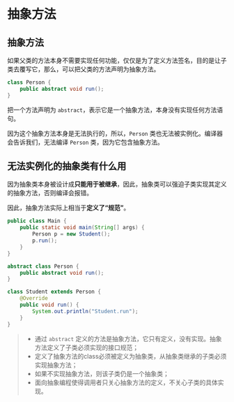 # 抽象方法

## 抽象方法

如果父类的方法本身不需要实现任何功能，仅仅是为了定义方法签名，目的是让子类去覆写它，那么，可以把父类的方法声明为抽象方法。

```java
class Person {
    public abstract void run();
}
```

把一个方法声明为 `abstract`，表示它是一个抽象方法，本身没有实现任何方法语句。

因为这个抽象方法本身是无法执行的，所以，`Person` 类也无法被实例化。编译器会告诉我们，无法编译 `Person` 类，因为它包含抽象方法。

## 无法实例化的抽象类有什么用

因为抽象类本身被设计成**只能用于被继承**，因此，抽象类可以强迫子类实现其定义的抽象方法，否则编译会报错。

因此，抽象方法实际上相当于**定义了“规范”**。

```java
public class Main {
    public static void main(String[] args) {
        Person p = new Student();
        p.run();
    }
}

abstract class Person {
    public abstract void run();
}

class Student extends Person {
    @Override
    public void run() {
        System.out.println("Student.run");
    }
}
```

> - 通过 `abstract` 定义的方法是抽象方法，它只有定义，没有实现。抽象方法定义了子类必须实现的接口规范；
> - 定义了抽象方法的class必须被定义为抽象类，从抽象类继承的子类必须实现抽象方法；
> - 如果不实现抽象方法，则该子类仍是一个抽象类；
> - 面向抽象编程使得调用者只关心抽象方法的定义，不关心子类的具体实现。
